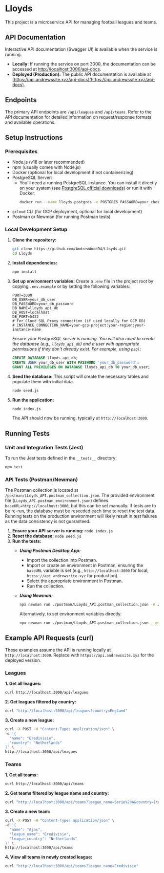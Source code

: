 # Lloyds

This project is a microservice API for managing football leagues and teams.

## API Documentation

Interactive API documentation (Swagger UI) is available when the service is running.

- **Locally:** If running the service on port 3000, the documentation can be accessed at [http://localhost:3000/api-docs](http://localhost:3000/api-docs).
- **Deployed (Production):** The public API documentation is available at [https://api.andrewssite.xyz/api-docs](https://api.andrewssite.xyz/api-docs).

## Endpoints
The primary API endpoints are `/api/leagues` and `/api/teams`. Refer to the API documentation for detailed information on request/response formats and available operations.

## Setup Instructions

### Prerequisites

- Node.js (v18 or later recommended)
- npm (usually comes with Node.js)
- Docker (optional for local development if not containerizing)
- PostgreSQL Server:
    - You'll need a running PostgreSQL instance. You can install it directly on your system (see [PostgreSQL official downloads](https://www.postgresql.org/download/)) or run it with Docker:
      ```bash
      docker run --name lloyds-postgres -e POSTGRES_PASSWORD=your_chosen_password -p 5432:5432 -d postgres
      ```
- `gcloud` CLI (for GCP deployment, optional for local development)
- Postman or Newman (for running Postman tests)

### Local Development Setup

1.  **Clone the repository:**
    ```bash
    git clone https://github.com/AndrewWood94/Lloyds.git
    cd Lloyds
    ```

2.  **Install dependencies:**
    ```bash
    npm install
    ```

3.  **Set up environment variables:**
    Create a `.env` file in the project root by copying `.env.example` or by setting the following variables:
    ```env
    PORT=3000
    DB_USER=your_db_user
    DB_PASSWORD=your_db_password
    DB_NAME=lloyds_api_db
    DB_HOST=localhost
    DB_PORT=5432
    # For Cloud SQL Proxy connection (if used locally for GCP DB)
    # INSTANCE_CONNECTION_NAME=your-gcp-project:your-region:your-instance-name
    ```
    *Ensure your PostgreSQL server is running. You will also need to create the database (e.g., `lloyds_api_db`) and a user with appropriate permissions if they don't already exist. For example, using `psql`:*
    ```sql
    CREATE DATABASE lloyds_api_db;
    CREATE USER your_db_user WITH PASSWORD 'your_db_password';
    GRANT ALL PRIVILEGES ON DATABASE lloyds_api_db TO your_db_user;
    ```

4.  **Seed the database:**
    This script will create the necessary tables and populate them with initial data.
    ```bash
    node seed.js
    ```

5.  **Run the application:**
    ```bash
    node index.js
    ```
    The API should now be running, typically at `http://localhost:3000`.

## Running Tests

### Unit and Integration Tests (Jest)

To run the Jest tests defined in the `__tests__` directory:
```bash
npm test
```

### API Tests (Postman/Newman)

The Postman collection is located at `/postman/LLoyds_API.postman_collection.json`.
The provided environment file (`LLoyds_API.postman_environment.json`) defines `baseURL=http://localhost:3000`, but this can be set manually. If tests are to be re-run, the database must be reseeded each time to reset the test data. Running tests on the production environment will likely result in test failures as the data consistency is not guaranteed.

1. **Ensure your API server is running:** `node index.js`  
2. **Reset the database:** `node seed.js`
3. **Run the tests:**
    - ***Using Postman Desktop App:***
        - Import the collection into Postman.
        - Import or create an environment in Postman, ensuring the `baseURL` variable is set (e.g., `http://localhost:3000` for local, `https://api.andrewssite.xyz` for production).
        - Select the appropriate environment in Postman.
        - Run the collection.

    - ***Using Newman:***
        ```bash
        npx newman run ./postman/LLoyds_API.postman_collection.json -e ./postman/LLoyds_API.postman_environment.json
        ```
        Alternatively, to set environment variables directly:
        ```bash
        npx newman run ./postman/LLoyds_API.postman_collection.json --env-var "baseURL=http://localhost:3000"
        ```

## Example API Requests (curl)

These examples assume the API is running locally at `http://localhost:3000`. Replace with `https://api.andrewssite.xyz` for the deployed version.

### Leagues

**1. Get all leagues:**
```bash
curl http://localhost:3000/api/leagues
```

**2. Get leagues filtered by country:**
```bash
curl "http://localhost:3000/api/leagues?country=England"
```

**3. Create a new league:**
```bash
curl -X POST -H "Content-Type: application/json" \
-d '{
  "name": "Eredivisie",
  "country": "Netherlands"
}' \
http://localhost:3000/api/leagues
```

### Teams

**1. Get all teams:**
```bash
curl http://localhost:3000/api/teams
```

**2. Get teams filtered by league name and country:**
```bash
curl "http://localhost:3000/api/teams?league_name=Serie%20A&country=Italy"
```

**3. Create a new team:**
```bash
curl -X POST -H "Content-Type: application/json" \
-d '{
  "name": "Ajax",
  "league_name": "Eredivisie",
  "league_country": "Netherlands"
}' \
http://localhost:3000/api/teams
```

**4. View all teams in newly created league:**
```bash
curl "http://localhost:3000/api/teams?league_name=Eredivisie"
```
